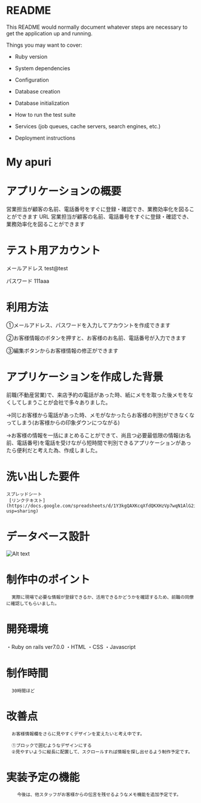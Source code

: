 # README

This README would normally document whatever steps are necessary to get the
application up and running.

Things you may want to cover:

* Ruby version

* System dependencies

* Configuration

* Database creation

* Database initialization

* How to run the test suite

* Services (job queues, cache servers, search engines, etc.)

* Deployment instructions

# My apuri

# アプリケーションの概要
 営業担当が顧客の名前、電話番号をすぐに登録・確認でき、業務効率化を図ることができます
 URL 営業担当が顧客の名前、電話番号をすぐに登録・確認でき、業務効率化を図ることができます

# テスト用アカウント

   メールアドレス test@test
   
  パスワード    111aaa

# 利用方法  
  ①メールアドレス、パスワードを入力してアカウントを作成できます
    
  ②お客様情報のボタンを押すと、お客様のお名前、電話番号が入力できます  

  ③編集ボタンからお客様情報の修正ができます  

# アプリケーションを作成した背景  
   前職(不動産営業)で、来店予約の電話があった時、紙にメモを取った後メモをなくしてしまうことが会社で多々ありました。

   →同じお客様から電話があった時、メモがなかったらお客様の判別ができなくなってしまう(お客様からの印象ダウンにつながる)  

   →お客様の情報を一括にまとめることができて、尚且つ必要最低限の情報(お名前、電話番号)を電話を受けながら短時間で判別できるアプリケーションがあったら便利だと考えた為、作成しました。  

  # 洗い出した要件  
    スプレッドシート
     [リンクテキスト](https://docs.google.com/spreadsheets/d/1Y3kgQAXKcqXfdQKXHzVp7wqN1AlG2ifdzyHQCoJUxbE/edit?usp=sharing)

  # データベース設計
   ![Alt text](<ER図 myapuri.png>)
    

  # 制作中のポイント  
      実際に現場で必要な情報が登録できるか、活用できるかどうかを確認するため、前職の同僚に確認してもらいました。

  
  # 開発環境  
   ・Ruby on rails ver7.0.0
   ・HTML
   ・CSS
   ・Javascript

  # 制作時間
      30時間ほど  
    
  # 改善点  
      お客様情報欄をさらに見やすくデザインを変えたいと考え中です。
      
      ①ブロックで囲むようなデザインにする
      ②見やすいように縦長に配置して、スクロールすれば情報を探し出せるよう制作予定です。

  # 実装予定の機能  
        今後は、他スタッフがお客様からの伝言を残せるようなメモ機能を追加予定です。







  



